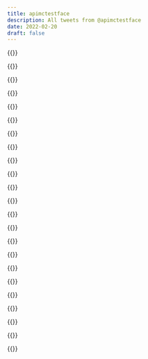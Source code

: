 ```yaml
---
title: apimctestface
description: All tweets from @apimctestface
date: 2022-02-20
draft: false
---
```


{{<tweet id="1509256648417763331">}}

{{<tweet id="1509211199849877505">}}

{{<tweet id="1504588719231102992">}}

{{<tweet id="1498733555337228289">}}

{{<tweet id="1354561556135067648">}}

{{<tweet id="1326284682346995712">}}

{{<tweet id="1254259987703926785">}}

{{<tweet id="1254246495944994816">}}

{{<tweet id="1254245973385048064">}}

{{<tweet id="1254245910822809602">}}

{{<tweet id="1199076704964112384">}}

{{<tweet id="1191950392969568257">}}

{{<tweet id="1120925167893405696">}}

{{<tweet id="1058239437564370944">}}

{{<tweet id="1056275202512838656">}}

{{<tweet id="1052061815671205888">}}

{{<tweet id="995072580523454464">}}

{{<tweet id="994048028632793088">}}

{{<tweet id="967074125989597184">}}

{{<tweet id="963866619683328000">}}

{{<tweet id="809914746451456000">}}

{{<tweet id="776135140384710656">}}

{{<tweet id="756210688754720768">}}

